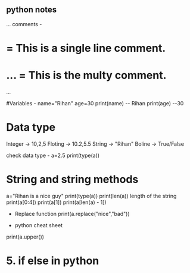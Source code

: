 ## python notes
...
comments -
# = This is a single line comment.
# ... = This is the multy comment.
...

#Variables -
name="Rihan"
age=30
print(name) -- Rihan 
print(age)  --30

# Data type 
Integer -> 10,2,5
Floting -> 10.2,5.5
String  -> "Rihan"
Boline  -> True/False

check data type -
a=2.5
print(type(a))

# String and string methods
a="Rihan is a nice guy"
print(type(a))
print(len(a)) length of the string 
print(a[0:4])
print(a[1])
print(a[len(a) - 1])

- Replace function 
print(a.replace("nice","bad"))

- python cheat sheet

print(a.upper())

# 5. if else in python 
